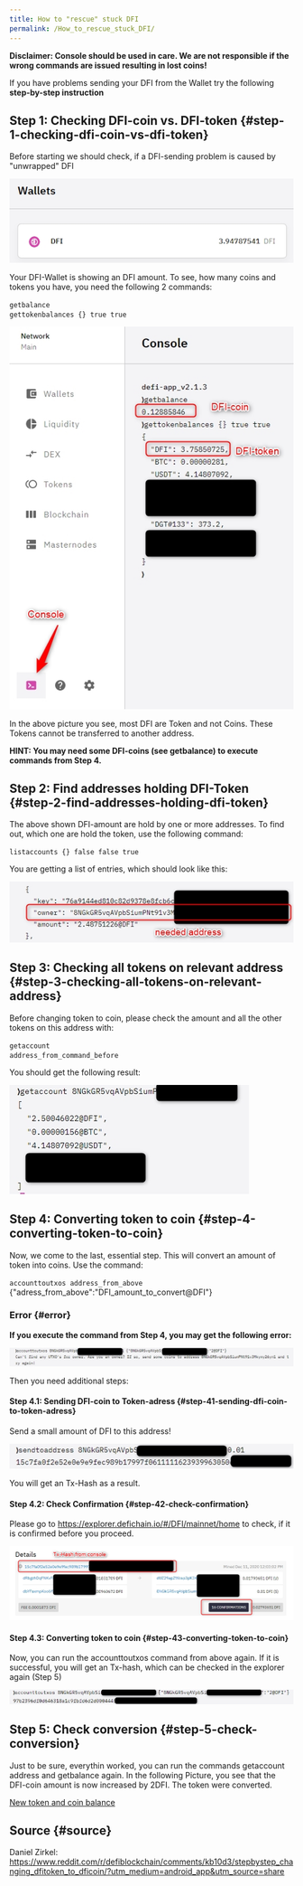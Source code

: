```yaml
---
title: How to "rescue" stuck DFI
permalink: /How_to_rescue_stuck_DFI/
---
```


**Disclaimer: Console should be used in care. We are not responsible if the wrong commands are issued resulting in lost coins!**

If you have problems sending your DFI from the Wallet try the following **step-by-step instruction**

## Step 1: Checking DFI-coin vs. DFI-token {#step-1-checking-dfi-coin-vs-dfi-token}

Before starting we should check, if a DFI-sending problem is caused by "unwrapped" DFI

![DFI-amount showed in the wallet](./../media/DFI_Wallet.webp)

Your DFI-Wallet is showing an DFI amount. To see, how many coins and tokens you have, you need the following 2 commands:

`getbalance`  
`gettokenbalances {} true true`

![checking DFI-coins vs. DFI-token](./../media/DFI-coins_vs._DFI-token.webp)

In the above picture you see, most DFI are Token and not Coins. These Tokens cannot be transferred to another address.

**HINT: You may need some DFI-coins (see getbalance) to execute commands from Step 4.**

## Step 2: Find addresses holding DFI-Token {#step-2-find-addresses-holding-dfi-token}

The above shown DFI-amount are hold by one or more addresses. To find out, which one are hold the token, use the following command:

`listaccounts {} false false true`

You are getting a list of entries, which should look like this:

![address with DFI-token](./../media/Address_with_DFI-token.webp)

## Step 3: Checking all tokens on relevant address {#step-3-checking-all-tokens-on-relevant-address}

Before changing token to coin, please check the amount and all the other tokens on this address with:

`getaccount`  
`address_from_command_before`

You should get the following result:

![List of tokens on the address](./../media/Tokens_on_address.webp)

## Step 4: Converting token to coin {#step-4-converting-token-to-coin}

Now, we come to the last, essential step. This will convert an amount of token into coins. Use the command:

`accounttoutxos address_from_above` {"adress_from_above":"DFI_amount_to_convert@DFI"}

### Error {#error}

**If you execute the command from Step 4, you may get the following error:**

![Error when changing token to coin](./../media/Error_changing_token_to_coin.webp)

Then you need additional steps:

#### Step 4.1: Sending DFI-coin to Token-adress {#step-41-sending-dfi-coin-to-token-adress}

Send a small amount of DFI to this address!

![Sending DFI-coin to address with token, result is a Tx-hash](./../media/Result_Tx-Hash.webp)

You will get an Tx-Hash as a result.

#### Step 4.2: Check Confirmation {#step-42-check-confirmation}

Please go to <https://explorer.defichain.io/#/DFI/mainnet/home> to check, if it is confirmed before you proceed.

![Confirmations after exection of command](./../media/Check_Confirmation.webp)

#### Step 4.3: Converting token to coin {#step-43-converting-token-to-coin}

Now, you can run the accounttoutxos command from above again. If it is successful, you will get an Tx-hash, which can be checked in the explorer again (Step 5)

![Successful execution of Token-to-Coin conversion](./../media/Token-to-Coin_conversion.webp)

## Step 5: Check conversion {#step-5-check-conversion}

Just to be sure, everythin worked, you can run the commands getaccount address and getbalance again. In the following Picture, you see that the DFI-coin amount is now increased by 2DFI. The token were converted.

[New token and coin balance](./../media/New_Balance.webp)

## Source {#source}

Daniel Zirkel:
<https://www.reddit.com/r/defiblockchain/comments/kb10d3/stepbystep_changing_dfitoken_to_dficoin/?utm_medium=android_app&utm_source=share>
